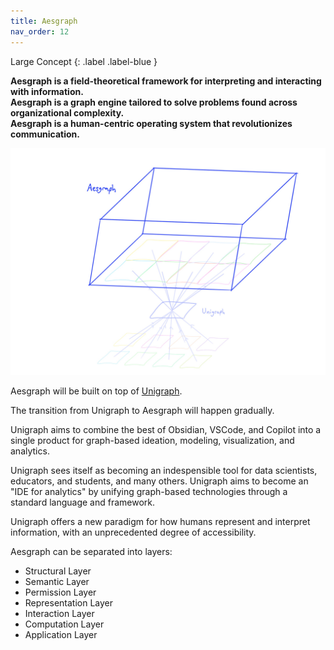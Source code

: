 ```yaml
---
title: Aesgraph
nav_order: 12
---
```


Large Concept
{: .label .label-blue }

**Aesgraph is a field-theoretical framework for interpreting and interacting with information.**<br>
**Aesgraph is a graph engine tailored to solve problems found across organizational complexity.**<br>
**Aesgraph is a human-centric operating system that revolutionizes communication.**<br>

![AesgraphBox](../assets/images/aesgraph-box.jpg)

Aesgraph will be built on top of [Unigraph](../overview.md).

The transition from Unigraph to Aesgraph will happen gradually.

Unigraph aims to combine the best of Obsidian, VSCode, and Copilot into a single product for graph-based ideation, modeling, visualization, and analytics.

Unigraph sees itself as becoming an indespensible tool for data scientists, educators, and students, and many others. Unigraph aims to become an "IDE for analytics" by unifying graph-based technologies through a standard language and framework.

Unigraph offers a new paradigm for how humans represent and interpret information, with an unprecedented degree of accessibility.

Aesgraph can be separated into layers:

- Structural Layer
- Semantic Layer
- Permission Layer
- Representation Layer
- Interaction Layer
- Computation Layer
- Application Layer

